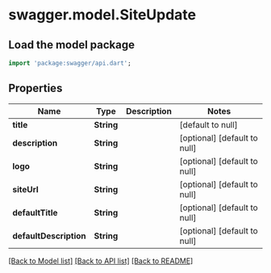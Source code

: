 # swagger.model.SiteUpdate

## Load the model package
```dart
import 'package:swagger/api.dart';
```

## Properties
Name | Type | Description | Notes
------------ | ------------- | ------------- | -------------
**title** | **String** |  | [default to null]
**description** | **String** |  | [optional] [default to null]
**logo** | **String** |  | [optional] [default to null]
**siteUrl** | **String** |  | [optional] [default to null]
**defaultTitle** | **String** |  | [optional] [default to null]
**defaultDescription** | **String** |  | [optional] [default to null]

[[Back to Model list]](../README.md#documentation-for-models) [[Back to API list]](../README.md#documentation-for-api-endpoints) [[Back to README]](../README.md)

